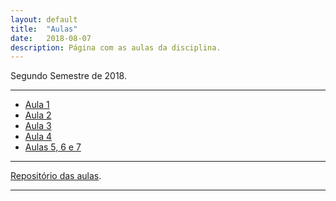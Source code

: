 ```yaml
---
layout: default
title:  "Aulas"
date:   2018-08-07
description: Página com as aulas da disciplina.
---
```


<p class="intro">Segundo Semestre de 2018.</p>

---

* [Aula 1][aula1]
* [Aula 2][aula2]
* [Aula 3][aula3]
* [Aula 4][aula4]
* [Aulas 5, 6 e 7][aulas567]

---

[Repositório das aulas][maf261-gh].

---

[maf261-gh]:https://github.com/maf261
[aula1]:    https://rawgit.com/maf261/maf261.github.io/master/Aulas_MAF261/Aula1/Aula1.pdf
[aula2]:   https://rawgit.com/maf261/maf261.github.io/master/Aulas_MAF261/Aula2/Aula2.pdf
[aula3]:    https://rawgit.com/maf261/maf261.github.io/master/Aulas_MAF261/Aula3/Aula3.pdf
[aula4]:    https://rawgit.com/maf261/maf261.github.io/master/Aulas_MAF261/Aula4/Aula4.pdf
[aulas567]: https://rawgit.com/maf261/maf261.github.io/master/Aulas_MAF261/Aula5_6e7/Aula5_6e7.pdf